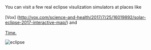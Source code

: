 You can visit a few real eclipse visulization simulators at places like <br /><br /> [Vox] (http://vox.com/science-and-health/2017/7/25/16019892/solar-eclipse-2017-interactive-map/) and <br /> <br /> [Time.](http://time.com/4882923/total-solar-eclipse-map-places-view/)


![eclipse](https://pbs.twimg.com/media/DHijjV-VoAEBeTk.jpg:large)
